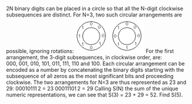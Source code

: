   2N binary digits can be placed in a circle so that all the N-digit clockwise subsequences are distinct.    For N=3, two such circular arrangements are possible, ignoring rotations:  <img src="project/images/p_265_BinaryCircles.gif" />    For the first arrangement, the 3-digit subsequences, in clockwise order, are:<br /> 000, 001, 010, 101, 011, 111, 110 and 100.    Each circular arrangement can be encoded as a number by concatenating the binary digits starting with the subsequence of all zeros as the most significant bits and proceeding clockwise. The two arrangements for N=3 are thus represented as 23 and 29:  00010111&thinsp;2 = 23  00011101&thinsp;2 = 29    Calling S(N) the sum of the unique numeric representations, we can see that S(3) = 23 + 29 = 52.    Find S(5).    